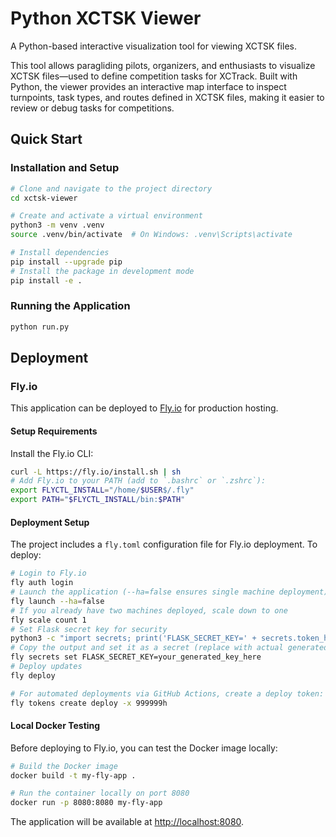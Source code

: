 # Python XCTSK Viewer

A Python-based interactive visualization tool for viewing XCTSK files.

This tool allows paragliding pilots, organizers, and enthusiasts to visualize XCTSK files—used to define competition tasks for XCTrack. Built with Python, the viewer provides an interactive map interface to inspect turnpoints, task types, and routes defined in XCTSK files, making it easier to review or debug tasks for competitions.

## Quick Start

### Installation and Setup

```bash
# Clone and navigate to the project directory
cd xctsk-viewer

# Create and activate a virtual environment
python3 -m venv .venv
source .venv/bin/activate  # On Windows: .venv\Scripts\activate

# Install dependencies
pip install --upgrade pip
# Install the package in development mode
pip install -e .
```

### Running the Application

```bash
python run.py
```

## Deployment

### Fly.io

This application can be deployed to [Fly.io](https://fly.io/) for production hosting.

#### Setup Requirements

Install the Fly.io CLI:

```bash
curl -L https://fly.io/install.sh | sh
# Add Fly.io to your PATH (add to `.bashrc` or `.zshrc`):
export FLYCTL_INSTALL="/home/$USER$/.fly"
export PATH="$FLYCTL_INSTALL/bin:$PATH"
```

#### Deployment Setup

The project includes a `fly.toml` configuration file for Fly.io deployment. To deploy:

```bash
# Login to Fly.io
fly auth login
# Launch the application (--ha=false ensures single machine deployment)
fly launch --ha=false
# If you already have two machines deployed, scale down to one
fly scale count 1
# Set Flask secret key for security
python3 -c "import secrets; print('FLASK_SECRET_KEY=' + secrets.token_hex(32))"
# Copy the output and set it as a secret (replace with actual generated key)
fly secrets set FLASK_SECRET_KEY=your_generated_key_here
# Deploy updates
fly deploy

# For automated deployments via GitHub Actions, create a deploy token:
fly tokens create deploy -x 999999h
```

#### Local Docker Testing

Before deploying to Fly.io, you can test the Docker image locally:

```bash
# Build the Docker image
docker build -t my-fly-app .

# Run the container locally on port 8080
docker run -p 8080:8080 my-fly-app
```

The application will be available at <http://localhost:8080>.
